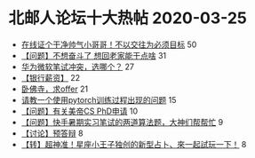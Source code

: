 # 北邮人论坛十大热帖 2020-03-25

- [在线证个干净帅气小哥哥！不以交往为必须目标](https://bbs.byr.cn/article/Friends/1955755) 50
- [【问题】不想奋斗了 想回老家能干点啥](https://bbs.byr.cn/article/WorkLife/1142152) 31
- [华为微软笔试冲突，选哪个？](https://bbs.byr.cn/article/Talking/6188422) 27
- [【银行薪资】](https://bbs.byr.cn/article/Job/2081352) 22
- [卧佛寺，求offer](https://bbs.byr.cn/article/Picture/3255742) 21
- [请教一个使用pytorch训练过程出现的问题](https://bbs.byr.cn/article/ML_DM/36470) 15
- [【问题】有关美帝CS PhD申请](https://bbs.byr.cn/article/GoAbroad/369658) 10
- [【问题】快手暑期实习笔试的两道算法题，大神们帮帮忙](https://bbs.byr.cn/article/ACM_ICPC/98873) 9
- [【讨论】预答辩](https://bbs.byr.cn/article/Paper/39147) 8
- [【转】超神准！星座小王子独创的新型占卜、來一起試玩一下！](https://bbs.byr.cn/article/Constellations/326533) 8


